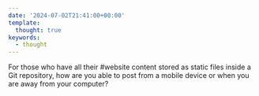 ```yaml
---
date: '2024-07-02T21:41:00+00:00'
template:
  thought: true
keywords:
  - thought
---
```


For those who have all their #website content stored as static files inside a Git
repository, how are you able to post from a mobile device or when you are away
from your computer?
